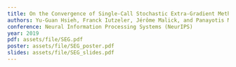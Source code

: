 ```yaml
---
title: On the Convergence of Single-Call Stochastic Extra-Gradient Methods
authors: Yu-Guan Hsieh, Franck Iutzeler, Jérôme Malick, and Panayotis Mertikopoulos
conference: Neural Information Processing Systems (NeurIPS)
year: 2019
pdf: assets/file/SEG.pdf
poster: assets/file/SEG_poster.pdf
slides: assets/file/SEG_slides.pdf
---
```

